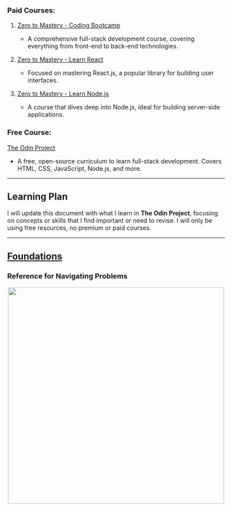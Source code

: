 ### Paid Courses:

1. [Zero to Mastery - Coding Bootcamp](https://zerotomastery.io/courses/coding-bootcamp/)
   - A comprehensive full-stack development course, covering everything from front-end to back-end technologies.

2. [Zero to Mastery - Learn React](https://zerotomastery.io/courses/learn-react/)
   - Focused on mastering React.js, a popular library for building user interfaces.

3. [Zero to Mastery - Learn Node.js](https://zerotomastery.io/courses/learn-node-js/)
   - A course that dives deep into Node.js, ideal for building server-side applications.

### Free Course:

[The Odin Project](https://www.theodinproject.com/)  
- A free, open-source curriculum to learn full-stack development. Covers HTML, CSS, JavaScript, Node.js, and more.

---

## Learning Plan
I will update this document with what I learn in **The Odin Project**, focusing on concepts or skills that I find important or need to revise. I will only be using free resources, no premium or paid courses.

---

## [Foundations](https://www.theodinproject.com/paths/foundations/courses/foundations)

### Reference for Navigating Problems
<p align="center">
  <img src="https://cdn.statically.io/gh/TheOdinProject/curriculum/978ba0e91a6a47452de819246f4c495e6b092f54/foundations/introduction/motivation_and_mindset/imgs/00.png" 
       width="500" height="auto" >
</p>



